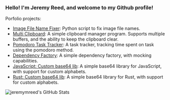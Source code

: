 ### Hello!  I'm Jeremy Reed, and welcome to my Github profile!

Porfolio projects:
- [Image File Name Fixer](https://gitlab.com/jeremymreed/image-file-name-fixer): Python script to fix image file names.
- [Multi Clipboard](https://gitlab.com/jeremymreed/multi-clipboard): A simple clipboard manager program.  Supports multiple buffers, and the ability to keep the clipboard clear.
- [Pomodoro Task Tracker](https://github.com/jeremymreed/pomodoro-task-tracker): A task tracker, tracking time spent on task using the pomodoro method.
- [Dependency Factory](https://www.npmjs.com/package/dependency-factory): A simple dependency factory, with mocking capabilities.
- [JavaScript: Custom base64 lib](https://gitlab.com/jeremymreed/base64-javascript): A simple base64 library for JavaScript, with support for custom alphabets.
- [Rust: Custom base64 lib](https://gitlab.com/jeremymreed/base64-lib): A simple base64 library for Rust, with support for custom alphabets.

<img align="left" alt="jeremymreed's GitHub Stats" src="https://github-readme-stats.vercel.app/api?username=jeremymreed&show_icons=true&hide_border=true&count_private=true" />
